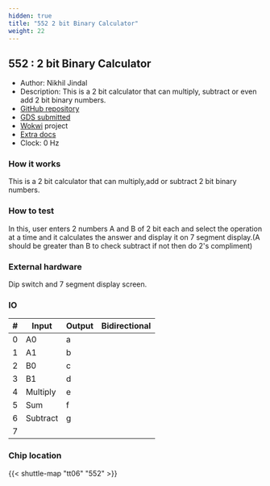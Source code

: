```yaml
---
hidden: true
title: "552 2 bit Binary Calculator"
weight: 22
---
```


## 552 : 2 bit Binary Calculator

* Author: Nikhil Jindal
* Description: This is a 2 bit calculator that can multiply, subtract or even add 2 bit binary numbers.
* [GitHub repository](https://github.com/alexishereok/binary-calculator)
* [GDS submitted](https://github.com/alexishereok/binary-calculator/actions/runs/8724928800)
* [Wokwi](https://wokwi.com/projects/395034561853515777) project
* [Extra docs]()
* Clock: 0 Hz

<!---

This file is used to generate your project datasheet. Please fill in the information below and delete any unused
sections.

You can also include images in this folder and reference them in the markdown. Each image must be less than
512 kb in size, and the combined size of all images must be less than 1 MB.
-->


### How it works

This is a 2 bit calculator that can multiply,add or subtract 2 bit binary numbers.

### How to test

In this, user enters 2 numbers A and B of 2 bit each and select the operation at a time and it calculates the answer and display it on 7 segment display.(A should be greater than B to check subtract if not then do 2's compliment)

### External hardware

Dip switch and 7 segment display screen.


### IO

| #             | Input    | Output   | Bidirectional   |
| ------------- | -------- | -------- | --------------- |
| 0 | A0  | a  |      |
| 1 | A1  | b  |      |
| 2 | B0  | c  |      |
| 3 | B1  | d  |      |
| 4 | Multiply  | e  |      |
| 5 | Sum  | f  |      |
| 6 | Subtract  | g  |      |
| 7 |   |   |      |


### Chip location

{{< shuttle-map "tt06" "552" >}}
